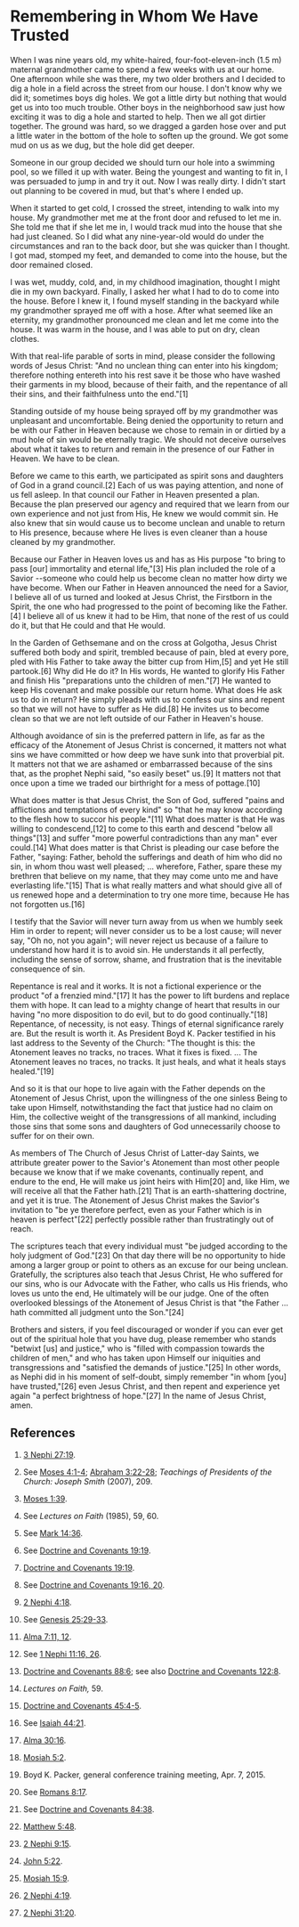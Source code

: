 # Remembering in Whom We Have Trusted

When I was nine years old, my white-haired, four-foot-eleven-inch (1.5 m)
maternal grandmother came to spend a few weeks with us at our home. One
afternoon while she was there, my two older brothers and I decided to dig a
hole in a field across the street from our house. I don't know why we did it;
sometimes boys dig holes. We got a little dirty but nothing that would get us
into too much trouble. Other boys in the neighborhood saw just how exciting it
was to dig a hole and started to help. Then we all got dirtier together. The
ground was hard, so we dragged a garden hose over and put a little water in
the bottom of the hole to soften up the ground. We got some mud on us as we
dug, but the hole did get deeper.

Someone in our group decided we should turn our hole into a swimming pool, so
we filled it up with water. Being the youngest and wanting to fit in, I was
persuaded to jump in and try it out. Now I was really dirty. I didn't start
out planning to be covered in mud, but that's where I ended up.

When it started to get cold, I crossed the street, intending to walk into my
house. My grandmother met me at the front door and refused to let me in. She
told me that if she let me in, I would track mud into the house that she had
just cleaned. So I did what any nine-year-old would do under the circumstances
and ran to the back door, but she was quicker than I thought. I got mad,
stomped my feet, and demanded to come into the house, but the door remained
closed.

I was wet, muddy, cold, and, in my childhood imagination, thought I might die
in my own backyard. Finally, I asked her what I had to do to come into the
house. Before I knew it, I found myself standing in the backyard while my
grandmother sprayed me off with a hose. After what seemed like an eternity, my
grandmother pronounced me clean and let me come into the house. It was warm in
the house, and I was able to put on dry, clean clothes.

With that real-life parable of sorts in mind, please consider the following
words of Jesus Christ: "And no unclean thing can enter into his kingdom;
therefore nothing entereth into his rest save it be those who have washed
their garments in my blood, because of their faith, and the repentance of all
their sins, and their faithfulness unto the end."[1]

Standing outside of my house being sprayed off by my grandmother was
unpleasant and uncomfortable. Being denied the opportunity to return and be
with our Father in Heaven because we chose to remain in or dirtied by a mud
hole of sin would be eternally tragic. We should not deceive ourselves about
what it takes to return and remain in the presence of our Father in Heaven. We
have to be clean.

Before we came to this earth, we participated as spirit sons and daughters of
God in a grand council.[2] Each of us was paying attention, and none of us
fell asleep. In that council our Father in Heaven presented a plan. Because
the plan preserved our agency and required that we learn from our own
experience and not just from His, He knew we would commit sin. He also knew
that sin would cause us to become unclean and unable to return to His
presence, because where He lives is even cleaner than a house cleaned by my
grandmother.

Because our Father in Heaven loves us and has as His purpose "to bring to pass
[our] immortality and eternal life,"[3] His plan included the role of a Savior
--someone who could help us become clean no matter how dirty we have become.
When our Father in Heaven announced the need for a Savior, I believe all of us
turned and looked at Jesus Christ, the Firstborn in the Spirit, the one who
had progressed to the point of becoming like the Father.[4] I believe all of
us knew it had to be Him, that none of the rest of us could do it, but that He
could and that He would.

In the Garden of Gethsemane and on the cross at Golgotha, Jesus Christ
suffered both body and spirit, trembled because of pain, bled at every pore,
pled with His Father to take away the bitter cup from Him,[5] and yet He still
partook.[6] Why did He do it? In His words, He wanted to glorify His Father
and finish His "preparations unto the children of men."[7] He wanted to keep
His covenant and make possible our return home. What does He ask us to do in
return? He simply pleads with us to confess our sins and repent so that we
will not have to suffer as He did.[8] He invites us to become clean so that we
are not left outside of our Father in Heaven's house.

Although avoidance of sin is the preferred pattern in life, as far as the
efficacy of the Atonement of Jesus Christ is concerned, it matters not what
sins we have committed or how deep we have sunk into that proverbial pit. It
matters not that we are ashamed or embarrassed because of the sins that, as
the prophet Nephi said, "so easily beset" us.[9] It matters not that once upon
a time we traded our birthright for a mess of pottage.[10]

What does matter is that Jesus Christ, the Son of God, suffered "pains and
afflictions and temptations of every kind" so "that he may know according to
the flesh how to succor his people."[11] What does matter is that He was
willing to condescend,[12] to come to this earth and descend "below all
things"[13] and suffer "more powerful contradictions than any man" ever
could.[14] What does matter is that Christ is pleading our case before the
Father, "saying: Father, behold the sufferings and death of him who did no
sin, in whom thou wast well pleased; ... wherefore, Father, spare these my
brethren that believe on my name, that they may come unto me and have
everlasting life."[15] That is what really matters and what should give all of
us renewed hope and a determination to try one more time, because He has not
forgotten us.[16]

I testify that the Savior will never turn away from us when we humbly seek Him
in order to repent; will never consider us to be a lost cause; will never say,
"Oh no, not you again"; will never reject us because of a failure to
understand how hard it is to avoid sin. He understands it all perfectly,
including the sense of sorrow, shame, and frustration that is the inevitable
consequence of sin.

Repentance is real and it works. It is not a fictional experience or the
product "of a frenzied mind."[17] It has the power to lift burdens and replace
them with hope. It can lead to a mighty change of heart that results in our
having "no more disposition to do evil, but to do good continually."[18]
Repentance, of necessity, is not easy. Things of eternal significance rarely
are. But the result is worth it. As President Boyd K. Packer testified in his
last address to the Seventy of the Church: "The thought is this: the Atonement
leaves no tracks, no traces. What it fixes is fixed. ... The Atonement leaves no
traces, no tracks. It just heals, and what it heals stays healed."[19]

And so it is that our hope to live again with the Father depends on the
Atonement of Jesus Christ, upon the willingness of the one sinless Being to
take upon Himself, notwithstanding the fact that justice had no claim on Him,
the collective weight of the transgressions of all mankind, including those
sins that some sons and daughters of God unnecessarily choose to suffer for on
their own.

As members of The Church of Jesus Christ of Latter-day Saints, we attribute
greater power to the Savior's Atonement than most other people because we know
that if we make covenants, continually repent, and endure to the end, He will
make us joint heirs with Him[20] and, like Him, we will receive all that the
Father hath.[21] That is an earth-shattering doctrine, and yet it is true. The
Atonement of Jesus Christ makes the Savior's invitation to "be ye therefore
perfect, even as your Father which is in heaven is perfect"[22] perfectly
possible rather than frustratingly out of reach.

The scriptures teach that every individual must "be judged according to the
holy judgment of God."[23] On that day there will be no opportunity to hide
among a larger group or point to others as an excuse for our being unclean.
Gratefully, the scriptures also teach that Jesus Christ, He who suffered for
our sins, who is our Advocate with the Father, who calls us His friends, who
loves us unto the end, He ultimately will be our judge. One of the often
overlooked blessings of the Atonement of Jesus Christ is that "the Father ...
hath committed all judgment unto the Son."[24]

Brothers and sisters, if you feel discouraged or wonder if you can ever get
out of the spiritual hole that you have dug, please remember who stands
"betwixt [us] and justice," who is "filled with compassion towards the
children of men," and who has taken upon Himself our iniquities and
transgressions and "satisfied the demands of justice."[25] In other words, as
Nephi did in his moment of self-doubt, simply remember "in whom [you] have
trusted,"[26] even Jesus Christ, and then repent and experience yet again "a
perfect brightness of hope."[27] In the name of Jesus Christ, amen.

## References

  1. [3 Nephi 27:19](https://www.lds.org/scriptures/bofm/3-ne/27.19?lang=eng#18).

  2. See [Moses 4:1-4](https://www.lds.org/scriptures/pgp/moses/4.1-4?lang=eng#0); [Abraham 3:22-28](https://www.lds.org/scriptures/pgp/abr/3.22-28?lang=eng#21); _Teachings of Presidents of the Church: Joseph Smith_ (2007), 209.

  3. [Moses 1:39](https://www.lds.org/scriptures/pgp/moses/1.39?lang=eng#38).

  4. See _Lectures on Faith_ (1985), 59, 60.

  5. See [Mark 14:36](https://www.lds.org/scriptures/nt/mark/14.36?lang=eng#35).

  6. See [Doctrine and Covenants 19:19](https://www.lds.org/scriptures/dc-testament/dc/19.19?lang=eng#18).

  7. [Doctrine and Covenants 19:19](https://www.lds.org/scriptures/dc-testament/dc/19.19?lang=eng#18).

  8. See [Doctrine and Covenants 19:16, 20](https://www.lds.org/scriptures/dc-testament/dc/19.16,20?lang=eng#15).

  9. [2 Nephi 4:18](https://www.lds.org/scriptures/bofm/2-ne/4.18?lang=eng#17).

  10. See [Genesis 25:29-33](https://www.lds.org/scriptures/ot/gen/25.29-33?lang=eng#28).

  11. [Alma 7:11, 12](https://www.lds.org/scriptures/bofm/alma/7.11,12?lang=eng#10).

  12. See [1 Nephi 11:16, 26](https://www.lds.org/scriptures/bofm/1-ne/11.16,26?lang=eng#15).

  13. [Doctrine and Covenants 88:6](https://www.lds.org/scriptures/dc-testament/dc/88.6?lang=eng#5); see also [Doctrine and Covenants 122:8](https://www.lds.org/scriptures/dc-testament/dc/122.8?lang=eng#7).

  14. _Lectures on Faith,_  59.

  15. [Doctrine and Covenants 45:4-5](https://www.lds.org/scriptures/dc-testament/dc/45.4-5?lang=eng#3).

  16. See [Isaiah 44:21](https://www.lds.org/scriptures/ot/isa/44.21?lang=eng#20).

  17. [Alma 30:16](https://www.lds.org/scriptures/bofm/alma/30.16?lang=eng#15).

  18. [Mosiah 5:2](https://www.lds.org/scriptures/bofm/mosiah/5.2?lang=eng#1).

  19. Boyd K. Packer, general conference training meeting, Apr. 7, 2015.

  20. See [Romans 8:17](https://www.lds.org/scriptures/nt/rom/8.17?lang=eng#16).

  21. See [Doctrine and Covenants 84:38](https://www.lds.org/scriptures/dc-testament/dc/84.38?lang=eng#37).

  22. [Matthew 5:48](https://www.lds.org/scriptures/nt/matt/5.48?lang=eng#47).

  23. [2 Nephi 9:15](https://www.lds.org/scriptures/bofm/2-ne/9.15?lang=eng#14).

  24. [John 5:22](https://www.lds.org/scriptures/nt/john/5.22?lang=eng#21).

  25. [Mosiah 15:9](https://www.lds.org/scriptures/bofm/mosiah/15.9?lang=eng#8).

  26. [2 Nephi 4:19](https://www.lds.org/scriptures/bofm/2-ne/4.19?lang=eng#18).

  27. [2 Nephi 31:20](https://www.lds.org/scriptures/bofm/2-ne/31.20?lang=eng#19).


